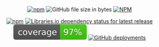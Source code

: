 <!-- prettier-ignore-start -->
<p align="center">
<a href="https://www.npmjs.com/package/{{ pkg.name }}"><img alt="npm" src="https://img.shields.io/npm/v/{{ pkg.name }}?style=flat-square"></a> <img alt="GitHub file size in bytes" src="https://img.shields.io/github/size/{{ socialHandles.github }}/{{ pkg.name }}/dist/bRando.js?style=flat-square"> <a href="https://github.com/{{ socialHandles.github }}/{{ pkg.name }}/blob/master/LICENSE"><img alt="NPM" src="https://img.shields.io/npm/l/{{ pkg.name }}?style=flat-square"></a><!-- <img alt="npm type definitions" src="https://img.shields.io/npm/types/{{ pkg.name }}?style=flat-square"> -->
</p>
<p align="center">
<a href="https://www.npmjs.com/package/{{ pkg.name }}"><img alt="npm" src="https://img.shields.io/npm/dw/{{ pkg.name }}?style=flat-square"/></a>
<a href="https://libraries.io/npm/{{ pkg.name }}"><img alt="Libraries.io dependency status for latest release" src="https://img.shields.io/librariesio/release/npm/{{ pkg.name }}?style=flat-square"/></a>
<a href="{{ pkg.homepage }}/coverage/lcov-report/"><img alt="coverage" src="./dist/coverage/coverage.svg"/></a>
<a href="{{ pkg.homepage }}"><img alt="GitHub deployments" src="https://img.shields.io/github/deployments/{{ socialHandles.github }}/{{ pkg.name }}/github-pages?label=demo&style=flat-square"/></a>
</p>
<!-- prettier-ignore-end -->
